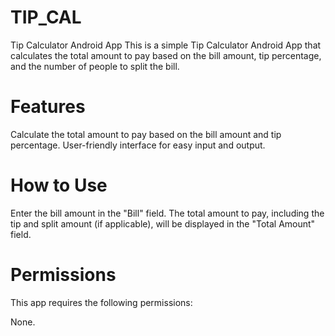 # TIP_CAL
Tip Calculator Android App
This is a simple Tip Calculator Android App that calculates the total amount to pay based on the bill amount, tip percentage, and the number of people to split the bill.

# Features
Calculate the total amount to pay based on the bill amount and tip percentage.
User-friendly interface for easy input and output.
# How to Use
Enter the bill amount in the "Bill" field.
The total amount to pay, including the tip and split amount (if applicable), will be displayed in the "Total Amount" field.

# Permissions
This app requires the following permissions:

None.
